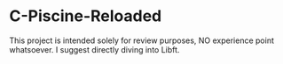 # C-Piscine-Reloaded
This project is intended solely for review purposes, NO experience point whatsoever. I suggest directly diving into Libft.
